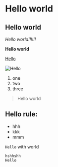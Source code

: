 # Hello world
## Hello world
*Hello world!!!!!!* 

**Hello world**

[Hello](https://meng-zmy.github.io/cse15l-lab-reports/)

![Hello](https://www.elegantthemes.com/blog/wp-content/uploads/2020/08/hello-world.png)

1. one
2. two
3. three

> Hello world

Hello rule:
--
* hhh
* kkk
* mmm

`Hello` with world

```
hshhshh
Hello
```
